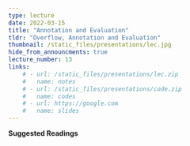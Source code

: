 ```yaml
---
type: lecture
date: 2022-03-15
title: "Annotation and Evaluation"
tldr: "Overflow, Annotation and Evaluation"
thumbnail: /static_files/presentations/lec.jpg
hide_from_announcments: true
lecture_number: 13
links: 
    # - url: /static_files/presentations/lec.zip
    #   name: notes
    # - url: /static_files/presentations/code.zip
    #   name: codes
    # - url: https://google.com
    #   name: slides
---
```

**Suggested Readings**